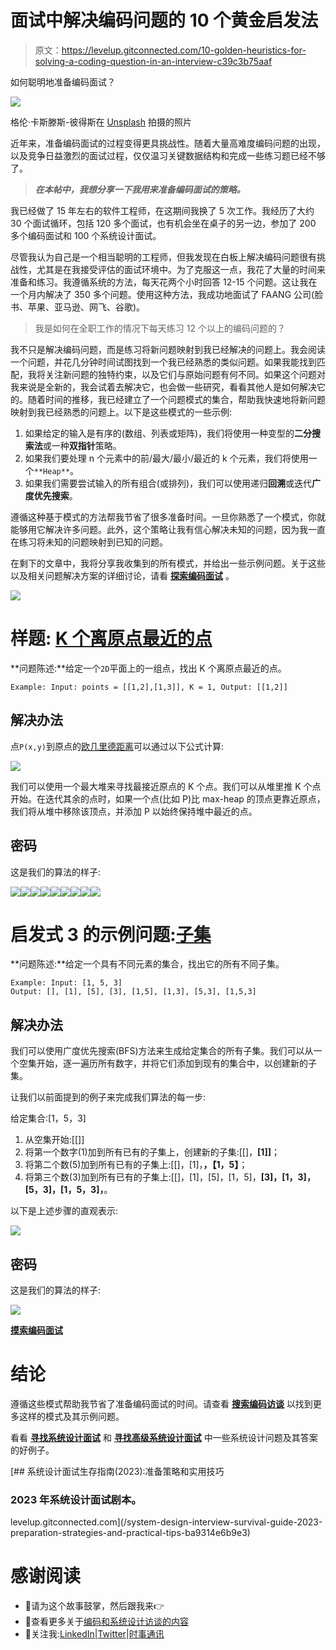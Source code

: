 # 面试中解决编码问题的 10 个黄金启发法

> 原文：<https://levelup.gitconnected.com/10-golden-heuristics-for-solving-a-coding-question-in-an-interview-c39c3b75aaf>

如何聪明地准备编码面试？

![](img/adf5960398ad724195b194ba17340f53.png)

格伦·卡斯滕斯-彼得斯在 [Unsplash](https://unsplash.com/?utm_source=unsplash&utm_medium=referral&utm_content=creditCopyText) 拍摄的照片

近年来，准备编码面试的过程变得更具挑战性。随着大量高难度编码问题的出现，以及竞争日益激烈的面试过程，仅仅温习关键数据结构和完成一些练习题已经不够了。

> ***在本帖中，我想分享一下我用来准备编码面试的策略。***

我已经做了 15 年左右的软件工程师，在这期间我换了 5 次工作。我经历了大约 30 个面试循环，包括 120 多个面试，也有机会坐在桌子的另一边，参加了 200 多个编码面试和 100 个系统设计面试。

尽管我认为自己是一个相当聪明的工程师，但我发现在白板上解决编码问题很有挑战性，尤其是在我接受评估的面试环境中。为了克服这一点，我花了大量的时间来准备和练习。我遵循系统的方法，每天花两个小时回答 12-15 个问题。这让我在一个月内解决了 350 多个问题。使用这种方法，我成功地面试了 FAANG 公司(脸书、苹果、亚马逊、网飞、谷歌)。

> 我是如何在全职工作的情况下每天练习 12 个以上的编码问题的？

我不只是解决编码问题，而是练习将新问题映射到我已经解决的问题上。我会阅读一个问题，并花几分钟时间试图找到一个我已经熟悉的类似问题。如果我能找到匹配，我将关注新问题的独特约束，以及它们与原始问题有何不同。如果这个问题对我来说是全新的，我会试着去解决它，也会做一些研究，看看其他人是如何解决它的。随着时间的推移，我已经建立了一个问题模式的集合，帮助我快速地将新问题映射到我已经熟悉的问题上。以下是这些模式的一些示例:

1.  如果给定的输入是有序的(数组、列表或矩阵)，我们将使用一种变型的**二分搜索法**或一种**双指针**策略。
2.  如果我们要处理 n 个元素中的前/最大/最小/最近的 k 个元素，我们将使用一个`**Heap**`。
3.  如果我们需要尝试输入的所有组合(或排列)，我们可以使用递归**回溯**或迭代**广度优先搜索**。

遵循这种基于模式的方法帮我节省了很多准备时间。一旦你熟悉了一个模式，你就能够用它解决许多问题。此外，这个策略让我有信心解决未知的问题，因为我一直在练习将未知的问题映射到已知的问题。

在剩下的文章中，我将分享我收集到的所有模式，并给出一些示例问题。关于这些以及相关问题解决方案的详细讨论，请看 [**探索编码面试**](https://www.designgurus.org/course/grokking-the-coding-interview) 。

![](img/05de196e47f7e695f5f8acf5084834d5.png)

# 样题: [K 个离原点最近的点](https://www.designgurus.org/path-player?courseid=grokking-the-coding-interview&unit=grokking-the-coding-interview_1628744290707_95Unit)

**问题陈述:**给定一个`2D`平面上的一组点，找出 K 个离原点最近的点。

```
Example: Input: points = [[1,2],[1,3]], K = 1, Output: [[1,2]]
```

## 解决办法

点`P(x,y)`到原点的[欧几里德距离](https://en.wikipedia.org/wiki/Euclidean_distance)可以通过以下公式计算:

![](img/5ae6b81c04968ed74c402355aa983890.png)

我们可以使用一个最大堆来寻找最接近原点的 K 个点。我们可以从堆里推 K 个点开始。在迭代其余的点时，如果一个点(比如 P)比 max-heap 的顶点更靠近原点，我们将从堆中移除该顶点，并添加 P 以始终保持堆中最近的点。

## 密码

这是我们的算法的样子:

![](img/c6d97a781cf31d0e123f844933e03812.png)![](img/4261061a2b8d299f06230251422ebddc.png)![](img/0895a11394061d354cc10d1f3f7e0a2b.png)![](img/296df77f247a0503fb9dd5f1afa8ab19.png)![](img/8993e018c2e684cde8a531667dfcd923.png)![](img/173da2a288da15853adb435bdee6069b.png)![](img/d05184237853e0882766669654bf3f04.png)![](img/8fc391d170b75d8572244047662b9837.png)![](img/00fb45a2df0b2032336ea2fa2412df21.png)

# 启发式 3 的示例问题:[子集](https://www.designgurus.org/path-player?courseid=grokking-the-coding-interview&unit=grokking-the-coding-interview_1628744042826_67Unit)

**问题陈述:**给定一个具有不同元素的集合，找出它的所有不同子集。

```
Example: Input: [1, 5, 3]
Output: [], [1], [5], [3], [1,5], [1,3], [5,3], [1,5,3]
```

## 解决办法

我们可以使用广度优先搜索(BFS)方法来生成给定集合的所有子集。我们可以从一个空集开始，逐一遍历所有数字，并将它们添加到现有的集合中，以创建新的子集。

让我们以前面提到的例子来完成我们算法的每一步:

给定集合:[1，5，3]

1.  从空集开始:[[]]
2.  将第一个数字(1)加到所有已有的子集上，创建新的子集:[[]，**[1]]**；
3.  将第二个数(5)加到所有已有的子集上:[[]，[1]，**，【1，5】**；
4.  将第三个数(3)加到所有已有的子集上:[[]，[1]，[5]，[1，5]，**[3]，[1，3]，[5，3]，[1，5，3]，**。

以下是上述步骤的直观表示:

![](img/e95ee2cd42634ab2af0fe8c70c3117ca.png)

## 密码

这是我们的算法的样子:

![](img/ea1741c95c5400ec04d3748c3df911c2.png)

[**摸索编码面试**](https://www.designgurus.org/course/grokking-the-coding-interview)

# 结论

遵循这些模式帮助我节省了准备编码面试的时间。请查看 [**搜索编码访谈**](https://www.designgurus.org/course/grokking-the-coding-interview) 以找到更多这样的模式及其示例问题。

看看 [**寻找系统设计面试**](https://www.designgurus.org/course/grokking-the-system-design-interview) 和 [**寻找高级系统设计面试**](https://www.designgurus.org/course/grokking-the-advanced-system-design-interview) 中一些系统设计问题及其答案的好例子。

[](/system-design-interview-survival-guide-2023-preparation-strategies-and-practical-tips-ba9314e6b9e3) [## 系统设计面试生存指南(2023):准备策略和实用技巧

### 2023 年系统设计面试剧本。

levelup.gitconnected.com](/system-design-interview-survival-guide-2023-preparation-strategies-and-practical-tips-ba9314e6b9e3) 

# 感谢阅读

*   👏请为这个故事鼓掌，然后跟我来👉
*   📰查看更多关于[编码和系统设计访谈的内容](https://arslan-ahmad.medium.com/)
*   🔔关注我:[LinkedIn](https://www.linkedin.com/in/arslanahmad/)|[Twitter](https://twitter.com/arslan_ah)|[时事通讯](https://designgurus.org/interview-noodle-page)